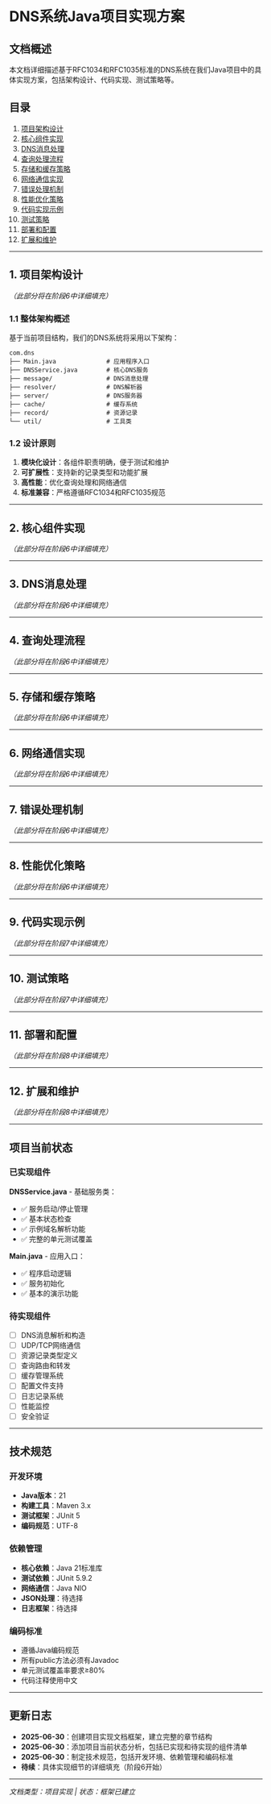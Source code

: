 # DNS系统Java项目实现方案

## 文档概述

本文档详细描述基于RFC1034和RFC1035标准的DNS系统在我们Java项目中的具体实现方案，包括架构设计、代码实现、测试策略等。

## 目录

1. [项目架构设计](#1-项目架构设计)
2. [核心组件实现](#2-核心组件实现)
3. [DNS消息处理](#3-dns消息处理)
4. [查询处理流程](#4-查询处理流程)
5. [存储和缓存策略](#5-存储和缓存策略)
6. [网络通信实现](#6-网络通信实现)
7. [错误处理机制](#7-错误处理机制)
8. [性能优化策略](#8-性能优化策略)
9. [代码实现示例](#9-代码实现示例)
10. [测试策略](#10-测试策略)
11. [部署和配置](#11-部署和配置)
12. [扩展和维护](#12-扩展和维护)

---

## 1. 项目架构设计

*（此部分将在阶段6中详细填充）*

### 1.1 整体架构概述

基于当前项目结构，我们的DNS系统将采用以下架构：

```
com.dns
├── Main.java              # 应用程序入口
├── DNSService.java        # 核心DNS服务
├── message/               # DNS消息处理
├── resolver/              # DNS解析器
├── server/                # DNS服务器
├── cache/                 # 缓存系统
├── record/                # 资源记录
└── util/                  # 工具类
```

### 1.2 设计原则

1. **模块化设计**：各组件职责明确，便于测试和维护
2. **可扩展性**：支持新的记录类型和功能扩展
3. **高性能**：优化查询处理和网络通信
4. **标准兼容**：严格遵循RFC1034和RFC1035规范

---

## 2. 核心组件实现

*（此部分将在阶段6中详细填充）*

---

## 3. DNS消息处理

*（此部分将在阶段6中详细填充）*

---

## 4. 查询处理流程

*（此部分将在阶段6中详细填充）*

---

## 5. 存储和缓存策略

*（此部分将在阶段6中详细填充）*

---

## 6. 网络通信实现

*（此部分将在阶段6中详细填充）*

---

## 7. 错误处理机制

*（此部分将在阶段6中详细填充）*

---

## 8. 性能优化策略

*（此部分将在阶段6中详细填充）*

---

## 9. 代码实现示例

*（此部分将在阶段7中详细填充）*

---

## 10. 测试策略

*（此部分将在阶段7中详细填充）*

---

## 11. 部署和配置

*（此部分将在阶段8中详细填充）*

---

## 12. 扩展和维护

*（此部分将在阶段8中详细填充）*

---

## 项目当前状态

### 已实现组件

**DNSService.java** - 基础服务类：
- ✅ 服务启动/停止管理
- ✅ 基本状态检查
- ✅ 示例域名解析功能
- ✅ 完整的单元测试覆盖

**Main.java** - 应用入口：
- ✅ 程序启动逻辑
- ✅ 服务初始化
- ✅ 基本的演示功能

### 待实现组件

- [ ] DNS消息解析和构造
- [ ] UDP/TCP网络通信
- [ ] 资源记录类型定义
- [ ] 查询路由和转发
- [ ] 缓存管理系统
- [ ] 配置文件支持
- [ ] 日志记录系统
- [ ] 性能监控
- [ ] 安全验证

---

## 技术规范

### 开发环境
- **Java版本**：21
- **构建工具**：Maven 3.x
- **测试框架**：JUnit 5
- **编码规范**：UTF-8

### 依赖管理
- **核心依赖**：Java 21标准库
- **测试依赖**：JUnit 5.9.2
- **网络通信**：Java NIO
- **JSON处理**：待选择
- **日志框架**：待选择

### 编码标准
- 遵循Java编码规范
- 所有public方法必须有Javadoc
- 单元测试覆盖率要求≥80%
- 代码注释使用中文

---

## 更新日志

- **2025-06-30**：创建项目实现文档框架，建立完整的章节结构
- **2025-06-30**：添加项目当前状态分析，包括已实现和待实现的组件清单
- **2025-06-30**：制定技术规范，包括开发环境、依赖管理和编码标准
- **待续**：具体实现细节的详细填充（阶段6开始）

---

*文档类型：项目实现 | 状态：框架已建立* 